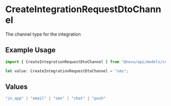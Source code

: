 # CreateIntegrationRequestDtoChannel

The channel type for the integration

## Example Usage

```typescript
import { CreateIntegrationRequestDtoChannel } from "@novu/api/models/components";

let value: CreateIntegrationRequestDtoChannel = "sms";
```

## Values

```typescript
"in_app" | "email" | "sms" | "chat" | "push"
```